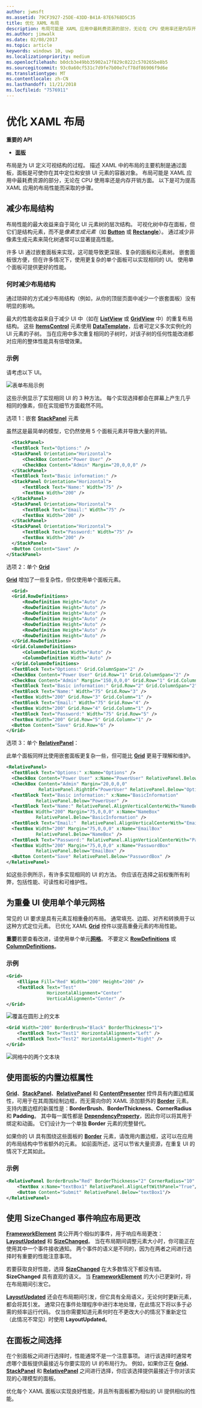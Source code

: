 ```yaml
---
author: jwmsft
ms.assetid: 79CF3927-25DE-43DD-B41A-87E6768D5C35
title: 优化 XAML 布局
description: 布局可能是 XAML 应用中最耗费资源的部分，无论在 CPU 使用率还是内存开销方面。 以下是可提高 XAML 应用的布局性能的简单步骤。
ms.author: jimwalk
ms.date: 02/08/2017
ms.topic: article
keywords: windows 10, uwp
ms.localizationpriority: medium
ms.openlocfilehash: b0dcb3e49bb35902a17f829c0222c570265be8b5
ms.sourcegitcommit: 93c0a60cf531c7d9fe7b00e7cf78df86906f9d6e
ms.translationtype: MT
ms.contentlocale: zh-CN
ms.lasthandoff: 11/21/2018
ms.locfileid: "7576911"
---
```

# <a name="optimize-your-xaml-layout"></a>优化 XAML 布局


**重要的 API**

-   [**面板**](https://msdn.microsoft.com/library/windows/apps/BR227511)

布局是为 UI 定义可视结构的过程。 描述 XAML 中的布局的主要机制是通过面板，面板是可使你在其中定位和安排 UI 元素的容器对象。 布局可能是 XAML 应用中最耗费资源的部分，无论在 CPU 使用率还是内存开销方面。 以下是可为提高 XAML 应用的布局性能而采取的步骤。

## <a name="reduce-layout-structure"></a>减少布局结构

布局性能的最大收益来自于简化 UI 元素树的层次结构。 可视化树中存在面板，但它们是结构元素，而不是*像素生成元素*（如 [**Button**](https://msdn.microsoft.com/library/windows/apps/BR209265) 或 [**Rectangle**](/uwp/api/Windows.UI.Xaml.Shapes.Rectangle)）。 通过减少非像素生成元素来简化树通常可以显著提高性能。

许多 UI 通过嵌套面板来实现，这可能导致更深层、复杂的面板和元素树。 嵌套面板很方便，但在许多情况下，使用更复杂的单个面板可以实现相同的 UI。 使用单个面板可提供更好的性能。

### <a name="when-to-reduce-layout-structure"></a>何时减少布局结构

通过琐碎的方式减少布局结构（例如，从你的顶层页面中减少一个嵌套面板）没有明显的影响。

最大的性能收益来自于减少 UI 中（如在 [**ListView**](https://msdn.microsoft.com/library/windows/apps/BR242878) 或 [**GridView**](https://msdn.microsoft.com/library/windows/apps/BR242705) 中）的重复布局结构。 这些 [**ItemsControl**](https://msdn.microsoft.com/library/windows/apps/BR242803) 元素使用 [**DataTemplate**](https://msdn.microsoft.com/library/windows/apps/BR242348)，后者可定义多次实例化的 UI 元素的子树。 当在应用中多次重复相同的子树时，对该子树的任何性能改进都对应用的整体性能具有倍增效果。

### <a name="examples"></a>示例

请考虑以下 UI。

![表单布局示例](images/layout-perf-ex1.png)

这些示例显示了实现相同 UI 的 3 种方法。 每个实现选择都会在屏幕上产生几乎相同的像素，但在实现细节方面截然不同。

选项 1：嵌套 [**StackPanel**](https://msdn.microsoft.com/library/windows/apps/BR209635) 元素

虽然这是最简单的模型，它仍然使用 5 个面板元素并导致大量的开销。

```xml
  <StackPanel>
  <TextBlock Text="Options:" />
  <StackPanel Orientation="Horizontal">
      <CheckBox Content="Power User" />
      <CheckBox Content="Admin" Margin="20,0,0,0" />
  </StackPanel>
  <TextBlock Text="Basic information:" />
  <StackPanel Orientation="Horizontal">
      <TextBlock Text="Name:" Width="75" />
      <TextBox Width="200" />
  </StackPanel>
  <StackPanel Orientation="Horizontal">
      <TextBlock Text="Email:" Width="75" />
      <TextBox Width="200" />
  </StackPanel>
  <StackPanel Orientation="Horizontal">
      <TextBlock Text="Password:" Width="75" />
      <TextBox Width="200" />
  </StackPanel>
  <Button Content="Save" />
</StackPanel>
```

选项 2：单个 [**Grid**](https://msdn.microsoft.com/library/windows/apps/BR242704)

[**Grid**](https://msdn.microsoft.com/library/windows/apps/BR242704) 增加了一些复杂性，但仅使用单个面板元素。

```xml
  <Grid>
  <Grid.RowDefinitions>
      <RowDefinition Height="Auto" />
      <RowDefinition Height="Auto" />
      <RowDefinition Height="Auto" />
      <RowDefinition Height="Auto" />
      <RowDefinition Height="Auto" />
      <RowDefinition Height="Auto" />
      <RowDefinition Height="Auto" />
  </Grid.RowDefinitions>
  <Grid.ColumnDefinitions>
      <ColumnDefinition Width="Auto" />
      <ColumnDefinition Width="Auto" />
  </Grid.ColumnDefinitions>
  <TextBlock Text="Options:" Grid.ColumnSpan="2" />
  <CheckBox Content="Power User" Grid.Row="1" Grid.ColumnSpan="2" />
  <CheckBox Content="Admin" Margin="150,0,0,0" Grid.Row="1" Grid.ColumnSpan="2" />
  <TextBlock Text="Basic information:" Grid.Row="2" Grid.ColumnSpan="2" />
  <TextBlock Text="Name:" Width="75" Grid.Row="3" />
  <TextBox Width="200" Grid.Row="3" Grid.Column="1" />
  <TextBlock Text="Email:" Width="75" Grid.Row="4" />
  <TextBox Width="200" Grid.Row="4" Grid.Column="1" />
  <TextBlock Text="Password:" Width="75" Grid.Row="5" />
  <TextBox Width="200" Grid.Row="5" Grid.Column="1" />
  <Button Content="Save" Grid.Row="6" />
</Grid>
```

选项 3：单个 [**RelativePanel**](https://msdn.microsoft.com/library/windows/apps/Dn879546)：

此单个面板同样比使用嵌套面板更复杂一些，但可能比 [**Grid**](https://msdn.microsoft.com/library/windows/apps/BR242704) 更易于理解和维护。

```xml
<RelativePanel>
  <TextBlock Text="Options:" x:Name="Options" />
  <CheckBox Content="Power User" x:Name="PowerUser" RelativePanel.Below="Options" />
  <CheckBox Content="Admin" Margin="20,0,0,0" 
            RelativePanel.RightOf="PowerUser" RelativePanel.Below="Options" />
  <TextBlock Text="Basic information:" x:Name="BasicInformation"
           RelativePanel.Below="PowerUser" />
  <TextBlock Text="Name:" RelativePanel.AlignVerticalCenterWith="NameBox" />
  <TextBox Width="200" Margin="75,0,0,0" x:Name="NameBox"               
           RelativePanel.Below="BasicInformation" />
  <TextBlock Text="Email:"  RelativePanel.AlignVerticalCenterWith="EmailBox" />
  <TextBox Width="200" Margin="75,0,0,0" x:Name="EmailBox"
           RelativePanel.Below="NameBox" />
  <TextBlock Text="Password:" RelativePanel.AlignVerticalCenterWith="PasswordBox" />
  <TextBox Width="200" Margin="75,0,0,0" x:Name="PasswordBox"
           RelativePanel.Below="EmailBox" />
  <Button Content="Save" RelativePanel.Below="PasswordBox" />
</RelativePanel>
```

如这些示例所示，有许多实现相同的 UI 的方法。 你应该在选择之前权衡所有利弊，包括性能、可读性和可维护性。

## <a name="use-single-cell-grids-for-overlapping-ui"></a>为重叠 UI 使用单个单元网格

常见的 UI 要求是具有元素互相重叠的布局。 通常填充、边距、对齐和转换用于以这种方式定位元素。 已优化 XAML [**Grid**](https://msdn.microsoft.com/library/windows/apps/BR242704) 控件以提高重叠元素的布局性能。

**重要**若要查看改进，请使用单个单元[**网格**](https://msdn.microsoft.com/library/windows/apps/BR242704)。 不要定义 [**RowDefinitions**](https://msdn.microsoft.com/library/windows/apps/windows.ui.xaml.controls.grid.rowdefinitions) 或 [**ColumnDefinitions**](https://msdn.microsoft.com/library/windows/apps/windows.ui.xaml.controls.grid.columndefinitions)。

### <a name="examples"></a>示例

```xml
<Grid>
    <Ellipse Fill="Red" Width="200" Height="200" />
    <TextBlock Text="Test" 
               HorizontalAlignment="Center" 
               VerticalAlignment="Center" />
</Grid>
```

![覆盖在圆形上的文本](images/layout-perf-ex2.png)

```xml
<Grid Width="200" BorderBrush="Black" BorderThickness="1">
    <TextBlock Text="Test1" HorizontalAlignment="Left" />
    <TextBlock Text="Test2" HorizontalAlignment="Right" />
</Grid>
```

![网格中的两个文本块](images/layout-perf-ex3.png)

## <a name="use-a-panels-built-in-border-properties"></a>使用面板的内置边框属性

[**Grid**](https://msdn.microsoft.com/library/windows/apps/BR242704)、[**StackPanel**](https://msdn.microsoft.com/library/windows/apps/BR209635)、[**RelativePanel**](https://msdn.microsoft.com/library/windows/apps/Dn879546) 和 [**ContentPresenter**](https://msdn.microsoft.com/library/windows/apps/BR209378) 控件具有内置边框属性，可用于在其周围绘制边框，而无需向你的 XAML 添加额外的 [**Border**](https://msdn.microsoft.com/library/windows/apps/BR209250) 元素。 支持内置边框的新属性是：**BorderBrush**、**BorderThickness**、**CornerRadius** 和 **Padding**。 其中每一属性都是 [**DependencyProperty**](https://msdn.microsoft.com/library/windows/apps/BR242362)，因此你可以将其用于绑定和动画。 它们设计为一个单独 **Border** 元素的完整替代。

如果你的 UI 具有围绕这些面板的 [**Border**](https://msdn.microsoft.com/library/windows/apps/BR209250) 元素，请改用内置边框，这可以在应用的布局结构中节省额外的元素。 如前面所述，这可以节省大量资源，在重复 UI 的情况下尤其如此。

### <a name="examples"></a>示例

```xml
<RelativePanel BorderBrush="Red" BorderThickness="2" CornerRadius="10" Padding="12">
    <TextBox x:Name="textBox1" RelativePanel.AlignLeftWithPanel="True"/>
    <Button Content="Submit" RelativePanel.Below="textBox1"/>
</RelativePanel>
```

## <a name="use-sizechanged-events-to-respond-to-layout-changes"></a>使用 **SizeChanged** 事件响应布局更改

[**FrameworkElement**](https://msdn.microsoft.com/library/windows/apps/BR208706) 类公开两个相似的事件，用于响应布局更改：[**LayoutUpdated**](https://msdn.microsoft.com/library/windows/apps/windows.ui.xaml.frameworkelement.layoutupdated) 和 [**SizeChanged**](https://msdn.microsoft.com/library/windows/apps/windows.ui.xaml.frameworkelement.sizechanged)。 当在布局期间调整元素大小时，你可能正在使用其中一个事件接收通知。 两个事件的语义是不同的，因为在两者之间进行选择时有重要的性能注意事项。

若要获取良好性能，选择 [**SizeChanged**](https://msdn.microsoft.com/library/windows/apps/windows.ui.xaml.frameworkelement.sizechanged) 在大多数情况下都没有错。 **SizeChanged** 具有直观的语义。 当 [**FrameworkElement**](https://msdn.microsoft.com/library/windows/apps/BR208706) 的大小已更新时，将在布局期间引发它。

[**LayoutUpdated**](https://msdn.microsoft.com/library/windows/apps/windows.ui.xaml.frameworkelement.layoutupdated) 还会在布局期间引发，但它具有全局语义，无论何时更新元素，都会将其引发。 通常只在事件处理程序中进行本地处理，在此情况下将以多于必需的频率运行代码。 仅当你需要知道元素何时在不更改大小的情况下重新定位（此情况不常见）时使用 **LayoutUpdated**。

## <a name="choosing-between-panels"></a>在面板之间选择

在个别面板之间进行选择时，性能通常不是一个注意事项。 进行该选择时通常考虑哪个面板提供最接近与你要实现的 UI 的布局行为。 例如，如果你正在 [**Grid**](https://msdn.microsoft.com/library/windows/apps/BR242704)、[**StackPanel**](https://msdn.microsoft.com/library/windows/apps/BR209635) 和 [**RelativePanel**](https://msdn.microsoft.com/library/windows/apps/Dn879546) 之间进行选择，你应该选择提供最接近于你对该实现的心理模型的面板。

优化每个 XAML 面板以实现良好性能，并且所有面板都为相似的 UI 提供相似的性能。

